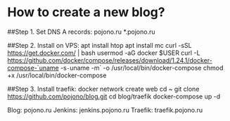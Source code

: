 # How to create a new blog?

##Step 1. Set DNS A records:
pojono.ru 
*.pojono.ru 

##Step 2. Install on VPS:
apt install htop
apt install mc
curl -sSL https://get.docker.com/ | bash
usermod -aG docker $USER
curl -L https://github.com/docker/compose/releases/download/1.24.1/docker-compose-`uname -s`-`uname -m` -o /usr/local/bin/docker-compose
chmod +x /usr/local/bin/docker-compose

##Step 3. Install traefik:
docker network create web
cd ~
git clone https://github.com/pojono/blog.git
cd blog/traefik
docker-compose up -d

Blog: pojono.ru
Jenkins: jenkins.pojono.ru
Traefik: traefik.pojono.ru
